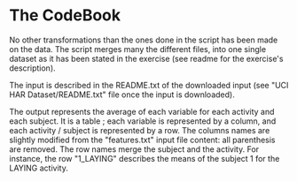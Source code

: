 # The CodeBook

No other transformations than the ones done in the script has been made on the data. The script merges many the different files,
into one single dataset as it has been stated in the exercise (see readme for the exercise's description).

The input is described in the README.txt of the downloaded input (see "UCI HAR Dataset/README.txt" file once the input is downloaded).

The output represents the average of each variable for each activity and each subject. It is a table ; each variable is represented by a column, and each activity / subject is represented by a row.
The columns names are slightly modified from the "features.txt" input file content: all parenthesis are removed.
The row names merge the subject and the activity. For instance, the row "1_LAYING" describes the means of the subject 1 for the LAYING activity.